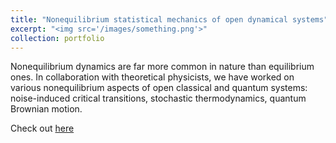 ```yaml
---
title: "Nonequilibrium statistical mechanics of open dynamical systems"
excerpt: "<img src='/images/something.png'>"
collection: portfolio
---
```


Nonequilibrium dynamics are far more common in nature than equilibrium ones. In collaboration with theoretical physicists, we have worked on various nonequilibrium aspects of open classical and quantum systems: noise-induced critical transitions, stochastic thermodynamics, quantum Brownian motion. 

Check out [here]()
